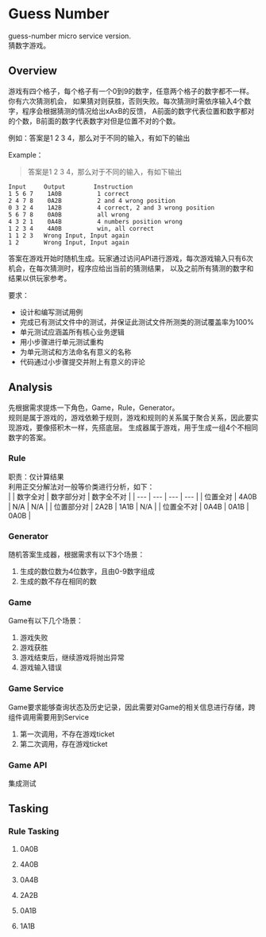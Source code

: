 # Guess Number
guess-number micro service version.  
猜数字游戏。

## Overview
游戏有四个格子，每个格子有一个0到9的数字，任意两个格子的数字都不一样。你有六次猜测机会，
如果猜对则获胜，否则失败。每次猜测时需依序输入4个数字，程序会根据猜测的情况给出xAxB的反馈，
A前面的数字代表位置和数字都对的个数，B前面的数字代表数字对但是位置不对的个数。  

例如：答案是1 2 3 4，那么对于不同的输入，有如下的输出

Example：  
> 答案是1 2 3 4，那么对于不同的输入，有如下输出  

```text
Input     Output        Instruction
1 5 6 7    1A0B          1 correct
2 4 7 8    0A2B          2 and 4 wrong position
0 3 2 4    1A2B          4 correct, 2 and 3 wrong position
5 6 7 8    0A0B          all wrong
4 3 2 1    0A4B          4 numbers position wrong
1 2 3 4    4A0B          win, all correct
1 1 2 3   Wrong Input, Input again
1 2       Wrong Input, Input again
```
答案在游戏开始时随机生成。玩家通过访问API进行游戏，每次游戏输入只有6次机会，在每次猜测时，程序应给出当前的猜测结果，
以及之前所有猜测的数字和结果以供玩家参考。

要求：
* 设计和编写测试用例
* 完成已有测试文件中的测试，并保证此测试文件所测类的测试覆盖率为100%
* 单元测试应涵盖所有核心业务逻辑
* 用小步骤进行单元测试重构
* 为单元测试和方法命名有意义的名称
* 代码通过小步骤提交并附上有意义的评论

## Analysis
先根据需求提炼一下角色，Game，Rule，Generator。  
规则是属于游戏的，游戏依赖于规则，游戏和规则的关系属于聚合关系，因此要实现游戏，要像搭积木一样，先搭底层。
生成器属于游戏，用于生成一组4个不相同数字的答案。

### Rule
职责：仅计算结果  
利用正交分解法对一般等价类进行分析，如下：  
|  | 数字全对 | 数字部分对 | 数字全不对 |
| --- | --- | --- | --- |
| 位置全对   | 4A0B | N/A | N/A |
| 位置部分对 | 2A2B | 1A1B | N/A |
| 位置全不对 | 0A4B | 0A1B | 0A0B |

### Generator
随机答案生成器，根据需求有以下3个场景：  
1. 生成的数位数为4位数字，且由0-9数字组成
2. 生成的数不存在相同的数

### Game
Game有以下几个场景：
1. 游戏失败
2. 游戏获胜
3. 游戏结束后，继续游戏将抛出异常
4. 游戏输入错误

### Game Service
Game要求能够查询状态及历史记录，因此需要对Game的相关信息进行存储，跨组件调用需要用到Service
1. 第一次调用，不存在游戏ticket
2. 第二次调用，存在游戏ticket

### Game API
集成测试

## Tasking

### Rule Tasking
1. 0A0B  

2. 4A0B  

3. 0A4B

4. 2A2B

5. 0A1B

6. 1A1B
